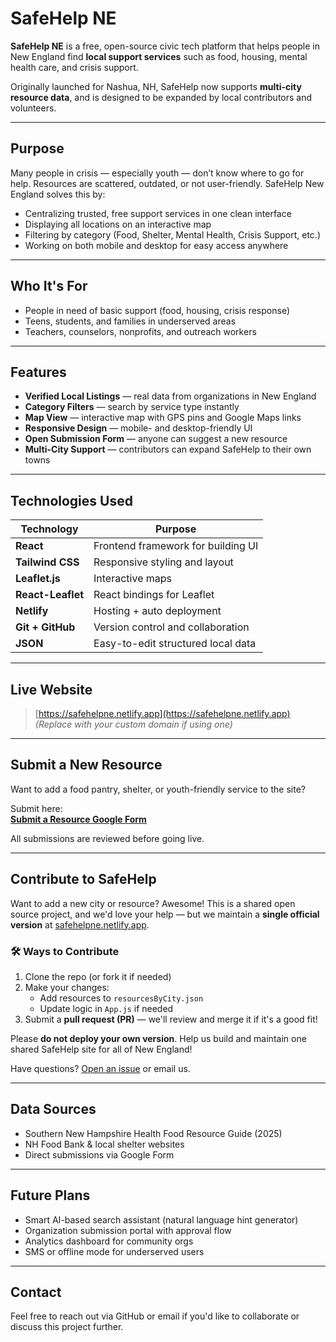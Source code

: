 

# SafeHelp NE

**SafeHelp NE** is a free, open-source civic tech platform that helps people in New England find **local support services** such as food, housing, mental health care, and crisis support.

Originally launched for Nashua, NH, SafeHelp now supports **multi-city resource data**, and is designed to be expanded by local contributors and volunteers.

---

## Purpose

Many people in crisis — especially youth — don’t know where to go for help. Resources are scattered, outdated, or not user-friendly. SafeHelp New England solves this by:

- Centralizing trusted, free support services in one clean interface
- Displaying all locations on an interactive map
- Filtering by category (Food, Shelter, Mental Health, Crisis Support, etc.)
- Working on both mobile and desktop for easy access anywhere

---

## Who It's For

- People in need of basic support (food, housing, crisis response)
- Teens, students, and families in underserved areas
- Teachers, counselors, nonprofits, and outreach workers

---

## Features

- **Verified Local Listings** — real data from organizations in New England
- **Category Filters** — search by service type instantly
- **Map View** — interactive map with GPS pins and Google Maps links
- **Responsive Design** — mobile- and desktop-friendly UI
- **Open Submission Form** — anyone can suggest a new resource
- **Multi-City Support** — contributors can expand SafeHelp to their own towns

---

## Technologies Used

| Technology         | Purpose                                      |
|--------------------|----------------------------------------------|
| **React**          | Frontend framework for building UI           |
| **Tailwind CSS**   | Responsive styling and layout                |
| **Leaflet.js**     | Interactive maps                             |
| **React-Leaflet**  | React bindings for Leaflet                   |
| **Netlify**        | Hosting + auto deployment                    |
| **Git + GitHub**   | Version control and collaboration            |
| **JSON**           | Easy-to-edit structured local data           |

---

## Live Website

> [https://safehelpne.netlify.app](https://safehelpne.netlify.app)  
> _(Replace with your custom domain if using one)_

---

## Submit a New Resource

Want to add a food pantry, shelter, or youth-friendly service to the site?

Submit here:  
[**Submit a Resource Google Form**](https://docs.google.com/forms/d/e/1FAIpQLSeh7viSbU-5DT_9XzBUHczUpByAhi8Ve1zE0I8FZSUtbTAZ-Q/viewform?usp=dialog)

All submissions are reviewed before going live.

---

## Contribute to SafeHelp

Want to add a new city or resource? Awesome! This is a shared open source project, and we'd love your help — but we maintain a **single official version** at [safehelpne.netlify.app](https://safehelpne.netlify.app).

### 🛠 Ways to Contribute

1. Clone the repo (or fork it if needed)
2. Make your changes:
   - Add resources to `resourcesByCity.json`
   - Update logic in `App.js` if needed
3. Submit a **pull request (PR)** — we'll review and merge it if it's a good fit!

 Please **do not deploy your own version**. Help us build and maintain one shared SafeHelp site for all of New England!

Have questions? [Open an issue](https://github.com/abhi123456781/safehelp-ne/issues/new) or email us.

---

## Data Sources

- Southern New Hampshire Health Food Resource Guide (2025)
- NH Food Bank & local shelter websites
- Direct submissions via Google Form

---

## Future Plans

- Smart AI-based search assistant (natural language hint generator)
- Organization submission portal with approval flow
- Analytics dashboard for community orgs
- SMS or offline mode for underserved users

---

## Contact

Feel free to reach out via GitHub or email if you'd like to collaborate or discuss this project further.
